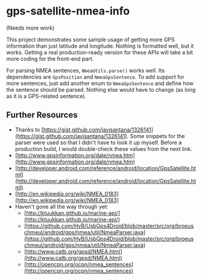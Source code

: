 # gps-satellite-nmea-info #
(Needs more work)

This project demonstrates some sample usage of getting more GPS information than just latitude and longitude. Nothing is formatted well, but it works. Getting a real production-ready version for these APIs will take a bit more coding for the front-end part.

For parsing NMEA sentences, `NmeaUtils.parse()` works well. Its dependencies are `GpsPosition` and `NmeaGpsSentence`. To add support for more sentences, just add another enum to `NmeaGpsSentence` and define how the sentence should be parsed. Nothing else would have to change (as long as it is a GPS-related sentence).



## Further Resources ##
- Thanks to [https://gist.github.com/javisantana/1326141](https://gist.github.com/javisantana/1326141). Some snippets for the parser were used so that I didn't have to look it up myself. Before a production build, I would double-check these values from the next link.
- [http://www.gpsinformation.org/dale/nmea.htm](http://www.gpsinformation.org/dale/nmea.htm)
- [http://developer.android.com/reference/android/location/GpsSatellite.html](http://developer.android.com/reference/android/location/GpsSatellite.html)
- [http://en.wikipedia.org/wiki/NMEA_0183](http://en.wikipedia.org/wiki/NMEA_0183)
- Haven't gone all the way through yet:
  - [http://ktuukkan.github.io/marine-api/](http://ktuukkan.github.io/marine-api/)
  - [https://github.com/HvB/UsbGps4Droid/blob/master/src/org/broeuschmeul/android/gps/nmea/util/NmeaParser.java](https://github.com/HvB/UsbGps4Droid/blob/master/src/org/broeuschmeul/android/gps/nmea/util/NmeaParser.java)
  - [http://www.catb.org/gpsd/NMEA.html](http://www.catb.org/gpsd/NMEA.html)
  - [http://opencpn.org/ocpn/nmea_sentences](http://opencpn.org/ocpn/nmea_sentences)
